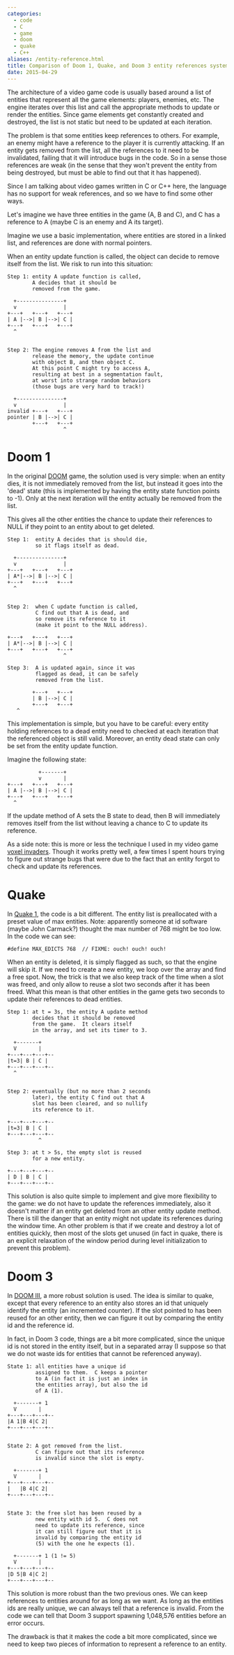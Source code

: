 ```yaml
---
categories:
  - code
  - C
  - game
  - doom
  - quake
  - C++
aliases: /entity-reference.html
title: Comparison of Doom 1, Quake, and Doom 3 entity references system
date: 2015-04-29
---
```



The architecture of a video game code is usually based around a list of
entities that represent all the game elements: players, enemies, etc.  The
engine iterates over this list and call the appropriate methods to update or
render the entities.  Since game elements get constantly created and destroyed,
the list is not static but need to be updated at each iteration.

The problem is that some entities keep references to others.  For example, an
enemy might have a reference to the player it is currently attacking.  If an
entity gets removed from the list, all the references to it need to be
invalidated, failing that it will introduce bugs in the code.  So in a sense
those references are weak (in the sense that they won't prevent the entity from
being destroyed, but must be able to find out that it has happened).

Since I am talking about video games written in C or C++ here, the language has
no support for weak references, and so we have to find some other ways.

Let's imagine we have three entities in the game (A, B and C), and C has a
reference to A (maybe C is an enemy and A its target).

Imagine we use a basic implementation, where entities are stored in a linked
list, and references are done with normal pointers.

When an entity update function is called, the object can decide to remove
itself from the list.  We risk to run into this situation:

    Step 1: entity A update function is called,
            A decides that it should be
            removed from the game.

      +---------------+
      v               |
    +---+   +---+   +---+
    | A |-->| B |-->| C |
    +---+   +---+   +---+
      ^


    Step 2: The engine removes A from the list and
            release the memory, the update continue
            with object B, and then object C.
            At this point C might try to access A,
            resulting at best in a segmentation fault,
            at worst into strange random behaviors
            (those bugs are very hard to track!)

      +---------------+
      v               |
    invalid +---+   +---+
    pointer | B |-->| C |
            +---+   +---+
                      ^


# Doom 1

In the original [DOOM] game, the solution used is very simple:  when an entity
dies, it is not immediately removed from the list, but instead it goes into the
'dead' state (this is implemented by having the entity state function points to
-1).  Only at the next iteration will the entity actually be removed from the
list.

This gives all the other entities the chance to update their references to NULL
if they point to an entity about to get deleted.

    Step 1:  entity A decides that is should die,
             so it flags itself as dead.

      +---------------+
      v               |
    +---+   +---+   +---+
    | A*|-->| B |-->| C |
    +---+   +---+   +---+
      ^


    Step 2:  when C update function is called,
             C find out that A is dead, and
             so remove its reference to it
             (make it point to the NULL address).

    +---+   +---+   +---+
    | A*|-->| B |-->| C |
    +---+   +---+   +---+
                      ^

    Step 3:  A is updated again, since it was
             flagged as dead, it can be safely
             removed from the list.

            +---+   +---+
            | B |-->| C |
            +---+   +---+
       ^


This implementation is simple, but you have to be careful: every entity holding
references to a dead entity need to checked at each iteration that the
referenced object is still valid.  Moreover, an entity dead state can only be
set from the entity update function.

Imagine the following state:

              +-------+
              v       |
    +---+   +---+   +---+
    | A |-->| B |-->| C |
    +---+   +---+   +---+
      ^

If the update method of A sets the B state to dead, then B will immediately
removes itself from the list without leaving a chance to C to update its
reference.

As a side note: this is more or less the technique I used in my video game
[voxel invaders].  Though it works pretty well, a few times I spent hours
trying to figure out strange bugs that were due to the fact that an entity
forgot to check and update its references.

# Quake

In [Quake 1], the code is a bit different.  The entity list is preallocated
with a preset value of max entities.  Note: apparently someone at id software
(maybe John Carmack?) thought the max number of 768 might be too low.  In the
code we can see:

    #define MAX_EDICTS 768  // FIXME: ouch! ouch! ouch!

When an entity is deleted, it is simply flagged as such, so that the engine
will skip it.  If we need to create a new entity, we loop over the array and
find a free spot.  Now, the trick is that we also keep track of the time when a
slot was freed, and only allow to reuse a slot two seconds after it has been
freed.  What this mean is that other entities in the game gets two seconds to
update their references to dead entities.

    Step 1: at t = 3s, the entity A update method
            decides that it should be removed
            from the game.  It clears itself
            in the array, and set its timer to 3.

      +-------+
      V       |
    +---+---+---+--
    |t=3| B | C |
    +---+---+---+--
      ^


    Step 2: eventually (but no more than 2 seconds
            later), the entity C find out that A
            slot has been cleared, and so nullify
            its reference to it.

    +---+---+---+--
    |t=3| B | C |
    +---+---+---+--
              ^

    Step 3: at t > 5s, the empty slot is reused
            for a new entity.

    +---+---+---+--
    | D | B | C |
    +---+---+---+--


This solution is also quite simple to implement and give more flexibility to
the game: we do not have to update the references immediately, also it doesn't
matter if an entity get deleted from an other entity update method.  There is
till the danger that an entity might not update its references during the
window time.  An other problem is that if we create and destroy a lot of
entities quickly, then most of the slots get unused (in fact in quake, there is
an explicit relaxation of the window period during level initialization to
prevent this problem).


# Doom 3

In [DOOM III], a more robust solution is used.  The idea is similar to quake,
except that every reference to an entity also stores an id that uniquely
identify the entity (an incremented counter).  If the slot pointed to has been
reused for an other entity, then we can figure it out by comparing the entity
id and the reference id.

In fact, in Doom 3 code, things are a bit more complicated, since the unique id
is not stored in the entity itself, but in a separated array (I suppose so that
we do not waste ids for entities that cannot be referenced anyway).


    State 1: all entities have a unique id
             assigned to them.  C keeps a pointer
             to A (in fact it is just an index in
             the entities array), but also the id
             of A (1).

      +-------+ 1
      V       |
    +---+---+---+--
    |A 1|B 4|C 2|
    +---+---+---+--


    State 2: A got removed from the list.
             C can figure out that its reference
             is invalid since the slot is empty.

      +-------+ 1
      V       |
    +---+---+---+--
    |   |B 4|C 2|
    +---+---+---+--


    State 3: the free slot has been reused by a
             new entity with id 5.  C does not
             need to update its reference, since
             it can still figure out that it is
             invalid by comparing the entity id
             (5) with the one he expects (1).

      +-------+ 1 (1 != 5)
      V       |
    +---+---+---+--
    |D 5|B 4|C 2|
    +---+---+---+--


This solution is more robust than the two previous ones.  We can keep
references to entities around for as long as we want.  As long as the entities
ids are really unique, we can always tell that a reference is invalid.  From
the code we can tell that Doom 3 support spawning 1,048,576 entities before an
error occurs.

The drawback is that it makes the code a bit more complicated, since we need to
keep two pieces of information to represent a reference to an entity.

[voxel invaders]: http://noctua-software.com/voxel-invaders
[DOOM]: https://github.com/id-Software/DOOM
[Quake 1]: https://github.com/id-Software/Quake
[DOOM III]: https://github.com/id-Software/DOOM-3
